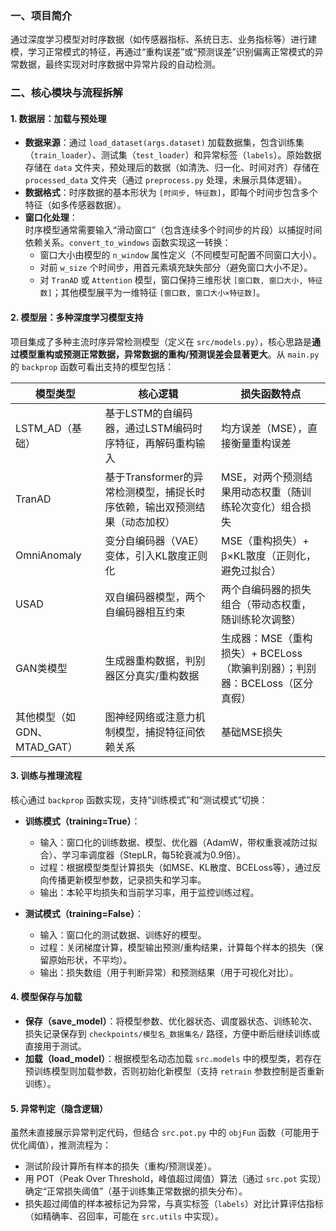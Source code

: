 
### 一、项目简介
通过深度学习模型对时序数据（如传感器指标、系统日志、业务指标等）进行建模，学习正常模式的特征，再通过“重构误差”或“预测误差”识别偏离正常模式的异常数据，最终实现对时序数据中异常片段的自动检测。


### 二、核心模块与流程拆解

#### 1. 数据层：加载与预处理
- **数据来源**：通过 `load_dataset(args.dataset)` 加载数据集，包含训练集（`train_loader`）、测试集（`test_loader`）和异常标签（`labels`）。原始数据存储在 `data` 文件夹，预处理后的数据（如清洗、归一化、时间对齐）存储在 `processed_data` 文件夹（通过 `preprocess.py` 处理，未展示具体逻辑）。
- **数据格式**：时序数据的基本形状为 `[时间步, 特征数]`，即每个时间步包含多个特征（如多传感器数据）。
- **窗口化处理**：  
  时序模型通常需要输入“滑动窗口”（包含连续多个时间步的片段）以捕捉时间依赖关系。`convert_to_windows` 函数实现这一转换：  
  - 窗口大小由模型的 `n_window` 属性定义（不同模型可配置不同窗口大小）。  
  - 对前 `w_size` 个时间步，用首元素填充缺失部分（避免窗口大小不足）。  
  - 对 `TranAD` 或 `Attention` 模型，窗口保持三维形状 `[窗口数, 窗口大小, 特征数]`；其他模型展平为一维特征 `[窗口数, 窗口大小×特征数]`。  


#### 2. 模型层：多种深度学习模型支持
项目集成了多种主流时序异常检测模型（定义在 `src/models.py`），核心思路是**通过模型重构或预测正常数据，异常数据的重构/预测误差会显著更大**。从 `main.py` 的 `backprop` 函数可看出支持的模型包括：

| 模型类型       | 核心逻辑                                                                 | 损失函数特点                                                                 |
|----------------|--------------------------------------------------------------------------|------------------------------------------------------------------------------|
| LSTM_AD（基础） | 基于LSTM的自编码器，通过LSTM编码时序特征，再解码重构输入                  | 均方误差（MSE），直接衡量重构误差                                             |
| TranAD         | 基于Transformer的异常检测模型，捕捉长时序依赖，输出双预测结果（动态加权） | MSE，对两个预测结果用动态权重（随训练轮次变化）组合损失                       |
| OmniAnomaly    | 变分自编码器（VAE）变体，引入KL散度正则化                                 | MSE（重构损失）+ β×KL散度（正则化，避免过拟合）                              |
| USAD           | 双自编码器模型，两个自编码器相互约束                                      | 两个自编码器的损失组合（带动态权重，随训练轮次调整）                           |
| GAN类模型      | 生成器重构数据，判别器区分真实/重构数据                                  | 生成器：MSE（重构损失）+ BCELoss（欺骗判别器）；判别器：BCELoss（区分真假） |
| 其他模型（如GDN、MTAD_GAT） | 图神经网络或注意力机制模型，捕捉特征间依赖关系                            | 基础MSE损失                                                                 |


#### 3. 训练与推理流程
核心通过 `backprop` 函数实现，支持“训练模式”和“测试模式”切换：

- **训练模式（training=True）**：  
  - 输入：窗口化的训练数据、模型、优化器（AdamW，带权重衰减防过拟合）、学习率调度器（StepLR，每5轮衰减为0.9倍）。  
  - 过程：根据模型类型计算损失（如MSE、KL散度、BCELoss等），通过反向传播更新模型参数，记录损失和学习率。  
  - 输出：本轮平均损失和当前学习率，用于监控训练过程。

- **测试模式（training=False）**：  
  - 输入：窗口化的测试数据、训练好的模型。  
  - 过程：关闭梯度计算，模型输出预测/重构结果，计算每个样本的损失（保留原始形状，不平均）。  
  - 输出：损失数组（用于判断异常）和预测结果（用于可视化对比）。  


#### 4. 模型保存与加载
- **保存（save_model）**：将模型参数、优化器状态、调度器状态、训练轮次、损失记录保存到 `checkpoints/模型名_数据集名/` 路径，方便中断后继续训练或直接用于测试。  
- **加载（load_model）**：根据模型名动态加载 `src.models` 中的模型类，若存在预训练模型则加载参数，否则初始化新模型（支持 `retrain` 参数控制是否重新训练）。  


#### 5. 异常判定（隐含逻辑）
虽然未直接展示异常判定代码，但结合 `src.pot.py` 中的 `objFun` 函数（可能用于优化阈值），推测流程为：  
- 测试阶段计算所有样本的损失（重构/预测误差）。  
- 用 POT（Peak Over Threshold，峰值超过阈值）算法（通过 `src.pot` 实现）确定“正常损失阈值”（基于训练集正常数据的损失分布）。  
- 损失超过阈值的样本被标记为异常，与真实标签（`labels`）对比计算评估指标（如精确率、召回率，可能在 `src.utils` 中实现）。  


